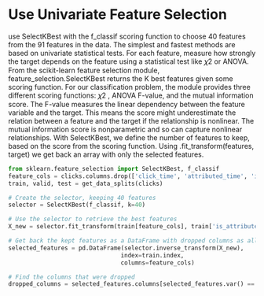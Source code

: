 # Use Univariate Feature Selection
use SelectKBest with the f_classif scoring function to choose 40 features from the 91 features in the data. 
The simplest and fastest methods are based on univariate statistical tests. For each feature, measure how strongly the target depends on the feature using a statistical test like 𝜒2 or ANOVA.
From the scikit-learn feature selection module, feature_selection.SelectKBest returns the K best features given some scoring function. For our classification problem, the module provides three different scoring functions: 𝜒2 , ANOVA F-value, and the mutual information score. The F-value measures the linear dependency between the feature variable and the target. This means the score might underestimate the relation between a feature and the target if the relationship is nonlinear. The mutual information score is nonparametric and so can capture nonlinear relationships.
With SelectKBest, we define the number of features to keep, based on the score from the scoring function. Using .fit_transform(features, target) we get back an array with only the selected features.

```python
from sklearn.feature_selection import SelectKBest, f_classif
feature_cols = clicks.columns.drop(['click_time', 'attributed_time', 'is_attributed'])
train, valid, test = get_data_splits(clicks)

# Create the selector, keeping 40 features
selector = SelectKBest(f_classif, k=40)

# Use the selector to retrieve the best features
X_new = selector.fit_transform(train[feature_cols], train['is_attributed'])

# Get back the kept features as a DataFrame with dropped columns as all 0s
selected_features = pd.DataFrame(selector.inverse_transform(X_new),
                                index=train.index,
                                columns=feature_cols)

# Find the columns that were dropped
dropped_columns = selected_features.columns[selected_features.var() == 0]
```
